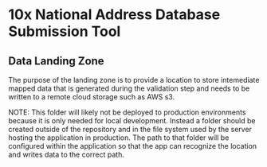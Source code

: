 # 10x National Address Database Submission Tool

## Data Landing Zone

The purpose of the landing zone is to provide a location to store intemediate mapped data that is generated during the validation step and needs to be written to a remote cloud storage such as AWS s3.

NOTE: This folder will likely not be deployed to production environments because it is only needed for local development. Instead a folder should be created outside of the repository and in the file system used by the server hosting the application in production. The path to that folder will be configured within the application so that the app can recognize the location and writes data to the correct path.
